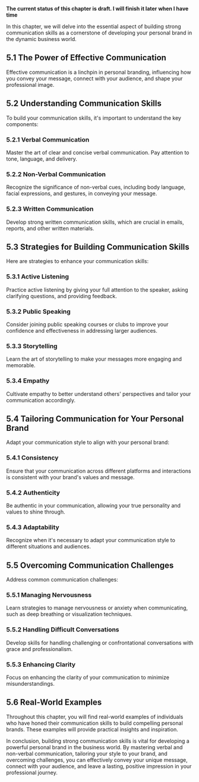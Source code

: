**The current status of this chapter is draft. I will finish it later when I have time**

In this chapter, we will delve into the essential aspect of building strong communication skills as a cornerstone of developing your personal brand in the dynamic business world.

5.1 The Power of Effective Communication
----------------------------------------

Effective communication is a linchpin in personal branding, influencing how you convey your message, connect with your audience, and shape your professional image.

5.2 Understanding Communication Skills
--------------------------------------

To build your communication skills, it's important to understand the key components:

### 5.2.1 Verbal Communication

Master the art of clear and concise verbal communication. Pay attention to tone, language, and delivery.

### 5.2.2 Non-Verbal Communication

Recognize the significance of non-verbal cues, including body language, facial expressions, and gestures, in conveying your message.

### 5.2.3 Written Communication

Develop strong written communication skills, which are crucial in emails, reports, and other written materials.

5.3 Strategies for Building Communication Skills
------------------------------------------------

Here are strategies to enhance your communication skills:

### 5.3.1 Active Listening

Practice active listening by giving your full attention to the speaker, asking clarifying questions, and providing feedback.

### 5.3.2 Public Speaking

Consider joining public speaking courses or clubs to improve your confidence and effectiveness in addressing larger audiences.

### 5.3.3 Storytelling

Learn the art of storytelling to make your messages more engaging and memorable.

### 5.3.4 Empathy

Cultivate empathy to better understand others' perspectives and tailor your communication accordingly.

5.4 Tailoring Communication for Your Personal Brand
---------------------------------------------------

Adapt your communication style to align with your personal brand:

### 5.4.1 Consistency

Ensure that your communication across different platforms and interactions is consistent with your brand's values and message.

### 5.4.2 Authenticity

Be authentic in your communication, allowing your true personality and values to shine through.

### 5.4.3 Adaptability

Recognize when it's necessary to adapt your communication style to different situations and audiences.

5.5 Overcoming Communication Challenges
---------------------------------------

Address common communication challenges:

### 5.5.1 Managing Nervousness

Learn strategies to manage nervousness or anxiety when communicating, such as deep breathing or visualization techniques.

### 5.5.2 Handling Difficult Conversations

Develop skills for handling challenging or confrontational conversations with grace and professionalism.

### 5.5.3 Enhancing Clarity

Focus on enhancing the clarity of your communication to minimize misunderstandings.

5.6 Real-World Examples
-----------------------

Throughout this chapter, you will find real-world examples of individuals who have honed their communication skills to build compelling personal brands. These examples will provide practical insights and inspiration.

In conclusion, building strong communication skills is vital for developing a powerful personal brand in the business world. By mastering verbal and non-verbal communication, tailoring your style to your brand, and overcoming challenges, you can effectively convey your unique message, connect with your audience, and leave a lasting, positive impression in your professional journey.
